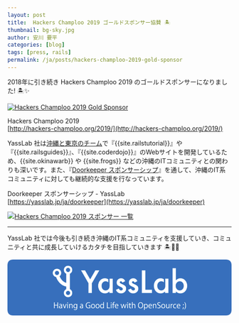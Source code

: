 ```yaml
---
layout: post
title:  Hackers Champloo 2019 ゴールドスポンサー協賛 🏝
thumbnail: bg-sky.jpg
author: 安川 要平
categories: [blog]
tags: [press, rails]
permalink: /ja/posts/hackers-champloo-2019-gold-sponsor
---
```


2018年に引き続き Hackers Champloo 2019 のゴールドスポンサーになりました! 🏝✨

[![Hackers Champloo 2019 Gold Sponsor](https://i.gyazo.com/6e4a8d618986d2f3046929c0304b6d70.png)](http://hackers-champloo.org/2019/)

Hackers Champloo 2019   
[http://hackers-champloo.org/2019/](http://hackers-champloo.org/2019/)

YassLab 社は[沖縄と東京のチーム](/ja/#okinawa)で『{{site.railstutorial}}』や『{{site.railsguides}}』、『{{site.coderdojo}}』のWebサイトを開発しているため、{{site.okinawarb}} や {{site.frogs}} などの沖縄のITコミュニティとの関わりも深いです。また、『[Doorkeeper スポンサーシップ](/ja/doorkeeper)』を通して、沖縄のIT系コミュニティに対しても継続的な支援を行なっています。

Doorkeeper スポンサーシップ - YassLab   
[https://yasslab.jp/ja/doorkeeper](https://yasslab.jp/ja/doorkeeper)


[![Hackers Champloo 2019 スポンサー 一覧](https://i.gyazo.com/9a12daf5bebe973b68df8a4837622e69.png)](http://hackers-champloo.org/2019/sponsors.html)

-----

YassLab 社では今後も引き続き沖縄のIT系コミュニティを支援していき、コミュニティと共に成長していけるカタチを目指していきます 🏝🤝🏢

[![YassLab Inc.](/img/logo_800x200.png)](/)


